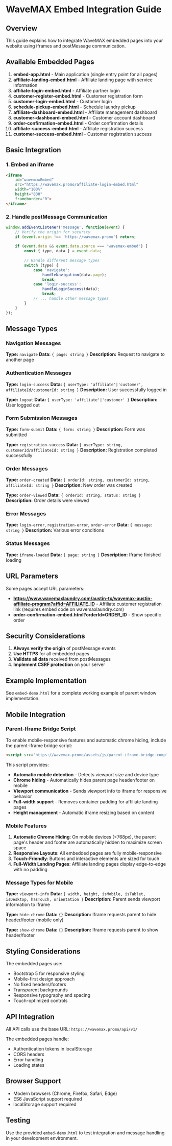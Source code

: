 # WaveMAX Embed Integration Guide

## Overview

This guide explains how to integrate WaveMAX embedded pages into your website using iframes and postMessage communication.

## Available Embedded Pages

1. **embed-app.html** - Main application (single entry point for all pages)
2. **affiliate-landing-embed.html** - Affiliate landing page with service information
3. **affiliate-login-embed.html** - Affiliate partner login
4. **customer-register-embed.html** - Customer registration form
5. **customer-login-embed.html** - Customer login
6. **schedule-pickup-embed.html** - Schedule laundry pickup
7. **affiliate-dashboard-embed.html** - Affiliate management dashboard
8. **customer-dashboard-embed.html** - Customer account dashboard
9. **order-confirmation-embed.html** - Order confirmation details
10. **affiliate-success-embed.html** - Affiliate registration success
11. **customer-success-embed.html** - Customer registration success

## Basic Integration

### 1. Embed an iframe

```html
<iframe 
    id="wavemaxEmbed" 
    src="https://wavemax.promo/affiliate-login-embed.html"
    width="100%"
    height="800"
    frameborder="0">
</iframe>
```

### 2. Handle postMessage Communication

```javascript
window.addEventListener('message', function(event) {
    // Verify the origin for security
    if (event.origin !== 'https://wavemax.promo') return;
    
    if (event.data && event.data.source === 'wavemax-embed') {
        const { type, data } = event.data;
        
        // Handle different message types
        switch (type) {
            case 'navigate':
                handleNavigation(data.page);
                break;
            case 'login-success':
                handleLoginSuccess(data);
                break;
            // ... handle other message types
        }
    }
});
```

## Message Types

### Navigation Messages

**Type:** `navigate`
**Data:** `{ page: string }`
**Description:** Request to navigate to another page

### Authentication Messages

**Type:** `login-success`
**Data:** `{ userType: 'affiliate'|'customer', affiliateId/customerId: string }`
**Description:** User successfully logged in

**Type:** `logout`
**Data:** `{ userType: 'affiliate'|'customer' }`
**Description:** User logged out

### Form Submission Messages

**Type:** `form-submit`
**Data:** `{ form: string }`
**Description:** Form was submitted

**Type:** `registration-success`
**Data:** `{ userType: string, customerId/affiliateId: string }`
**Description:** Registration completed successfully

### Order Messages

**Type:** `order-created`
**Data:** `{ orderId: string, customerId: string, affiliateId: string }`
**Description:** New order was created

**Type:** `order-viewed`
**Data:** `{ orderId: string, status: string }`
**Description:** Order details were viewed

### Error Messages

**Type:** `login-error`, `registration-error`, `order-error`
**Data:** `{ message: string }`
**Description:** Various error conditions

### Status Messages

**Type:** `iframe-loaded`
**Data:** `{ page: string }`
**Description:** Iframe finished loading

## URL Parameters

Some pages accept URL parameters:

- **https://www.wavemaxlaundry.com/austin-tx/wavemax-austin-affiliate-program?affid=AFFILIATE_ID** - Affiliate customer registration link (requires embed code on wavemaxlaundry.com)
- **order-confirmation-embed.html?orderId=ORDER_ID** - Show specific order

## Security Considerations

1. **Always verify the origin** of postMessage events
2. **Use HTTPS** for all embedded pages
3. **Validate all data** received from postMessages
4. **Implement CSRF protection** on your server

## Example Implementation

See `embed-demo.html` for a complete working example of parent window implementation.

## Mobile Integration

### Parent-Iframe Bridge Script

To enable mobile-responsive features and automatic chrome hiding, include the parent-iframe bridge script:

```html
<script src="https://wavemax.promo/assets/js/parent-iframe-bridge-complete-inline.js"></script>
```

This script provides:
- **Automatic mobile detection** - Detects viewport size and device type
- **Chrome hiding** - Automatically hides parent page header/footer on mobile
- **Viewport communication** - Sends viewport info to iframe for responsive behavior
- **Full-width support** - Removes container padding for affiliate landing pages
- **Height management** - Automatic iframe resizing based on content

### Mobile Features

1. **Automatic Chrome Hiding**: On mobile devices (<768px), the parent page's header and footer are automatically hidden to maximize screen space
2. **Responsive Layouts**: All embedded pages are fully mobile-responsive
3. **Touch-Friendly**: Buttons and interactive elements are sized for touch
4. **Full-Width Landing Pages**: Affiliate landing pages display edge-to-edge with no padding

### Message Types for Mobile

**Type:** `viewport-info`
**Data:** `{ width, height, isMobile, isTablet, isDesktop, hasTouch, orientation }`
**Description:** Parent sends viewport information to iframe

**Type:** `hide-chrome`
**Data:** `{}`
**Description:** Iframe requests parent to hide header/footer (mobile only)

**Type:** `show-chrome`
**Data:** `{}`
**Description:** Iframe requests parent to show header/footer

## Styling Considerations

The embedded pages use:
- Bootstrap 5 for responsive styling
- Mobile-first design approach
- No fixed headers/footers
- Transparent backgrounds
- Responsive typography and spacing
- Touch-optimized controls

## API Integration

All API calls use the base URL: `https://wavemax.promo/api/v1/`

The embedded pages handle:
- Authentication tokens in localStorage
- CORS headers
- Error handling
- Loading states

## Browser Support

- Modern browsers (Chrome, Firefox, Safari, Edge)
- ES6 JavaScript support required
- localStorage support required

## Testing

Use the provided `embed-demo.html` to test integration and message handling in your development environment.